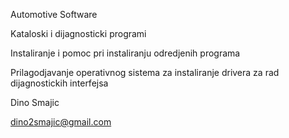 Automotive Software 


Kataloski i dijagnosticki programi


Instaliranje i pomoc pri instaliranju odredjenih programa


Prilagodjavanje operativnog sistema za instaliranje drivera za rad dijagnostickih interfejsa



Dino Smajic

dino2smajic@gmail.com
